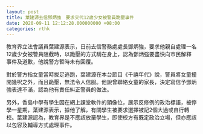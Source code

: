 ```yaml
---
layout: post
title: 葉建源去信鄧炳強　要求交代12歲少女被警員跪壓事件
date: 2020-09-11 12:12:28.000000000 +08:00
categories: rthk
---
```


教育界立法會議員葉建源表示，日前去信警務處處長鄧炳強，要求他親自處理一名12歲少女被警員阻截時，以跪壓的方式騎在身上，認為鄧炳強要盡快向市民解釋事件及道歉，他說警方暫時未有回覆。

對於警方指女童當時拔足逃跑，葉建源在本台節目《千禧年代》說，警員將女童撞開幾呎之外，而且跪壓，無法令人信服。他說曾聯絡女童的家長，決定寫信予鄧炳強表達不滿，認為他有責任糾正警員的做法。

另外，香島中學有學生因在網上課堂軟件的頭像位，展示反修例的政治標語，被停學一星期，葉建源表示，據他了解，有關學生被要求選擇被記2個大過或自行轉校。葉建源認為，教育界是不應該放棄學生，即使校方有既定政治立場，但亦應該以包容及輔導方式處理事件。
